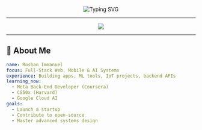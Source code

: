 <!-- Animated Typing Intro -->
<p align="center">
  <img src="https://readme-typing-svg.herokuapp.com?font=JetBrains+Mono&weight=700&size=24&duration=4000&pause=1000&color=00F7FF&center=true&vCenter=true&width=800&lines=Hey%2C+I'm+Roshan+Immanuel+%F0%9F%91%8B;Full-Stack+Dev+%7C+AI+Explorer+%7C+Cybersec+Enthusiast;I+build+intelligent+and+impactful+tech!" alt="Typing SVG" />
</p>

---

<!-- Glow Banner -->
<p align="center">
  <img src="https://capsule-render.vercel.app/api?type=waving&height=200&text=Welcome%20to%20Roshan's%20Tech%20Universe!&fontAlign=50&fontAlignY=40&color=gradient&animation=fadeIn&fontSize=28&desc=Explore%20code%2C%20create%20impact.&descSize=18&descAlign=50&descAlignY=70" />
</p>

---

## 🧠 About Me

```yaml
name: Roshan Immanuel
focus: Full-Stack Web, Mobile & AI Systems
experience: Building apps, ML tools, IoT projects, backend APIs
learning_now:
  - Meta Back-End Developer (Coursera)
  - CS50x (Harvard)
  - Google Cloud AI
goals:
  - Launch a startup
  - Contribute to open-source
  - Master advanced systems design
